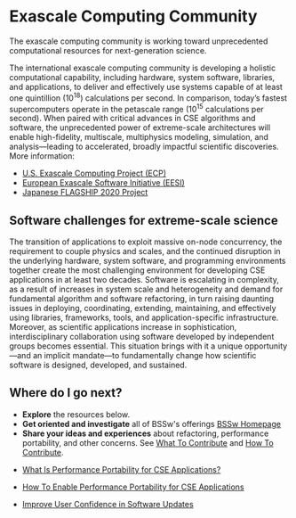 # Exascale Computing Community

The exascale computing community is working toward unprecedented computational resources for next-generation science.

The international exascale computing community is developing a holistic computational capability, including hardware, system software, libraries, and applications, to deliver and effectively use systems capable of at least one quintillion (10<sup>18</sup>) calculations per second.   In comparison, today’s fastest supercomputers operate in the petascale range (10<sup>15</sup> calculations per second).  When paired with critical advances in CSE algorithms and software, the unprecedented power of extreme-scale architectures will enable high-fidelity, multiscale, multiphysics modeling, simulation, and analysis—leading to accelerated, broadly impactful scientific discoveries.   More information:

- [U.S. Exascale Computing Project (ECP)](https://exascaleproject.org "ECP Homepage")
- [European Exascale Software Initiative (EESI)](http://www.eesi-project.eu "EESI Homepage")
- [Japanese FLAGSHIP 2020 Project](http://www.aics.riken.jp/fs2020p/en/ "FLAGSHIP 2020 Homepage")

<!--
LCM: Not displaying properly:
<a href="#_" class="link row">[U.S. Exascale Computing Project (ECP)] https://exascaleproject.org "ECP Homepage"</a>
<a href="#_" class="link row">[European Exascale Software Initiative (EESI)] http://www.eesi-project.eu "EESI Homepage"</a>
<a href="#_" class="link row">[Japanese FLAGSHIP 2020 Project] http://www.aics.riken.jp/fs2020p/en/ "FLAGSHIP 2020 Homepage"</a>
-->

## Software challenges for extreme-scale science

The transition of applications to exploit massive on-node concurrency, the requirement to couple physics and scales, and the continued disruption in the underlying hardware, system software, and programming environments together create the most challenging environment for developing CSE applications in at least two decades.  Software is escalating in complexity, as a result of increases in system scale and heterogeneity and demand for fundamental algorithm and software refactoring, in turn raising daunting issues in deploying, coordinating, extending, maintaining, and effectively using libraries, frameworks, tools, and application-specific infrastructure.  Moreover, as scientific applications increase in sophistication, interdisciplinary collaboration using software developed by independent groups becomes essential.  This situation brings with it a unique opportunity—and an implicit mandate—to fundamentally change how scientific software is designed, developed, and sustained.  

## Where do I go next?
- **Explore** the resources below.
- **Get oriented and investigate** all of BSSw's offerings  [BSSw Homepage](../Homepage.md)
- **Share your ideas and experiences** about refactoring, performance portability, and other concerns. See [What To Contribute](../WhatToContribute.md) and [How To Contribute](../HowToContribute.md).

<!--
Featured resources for the Exascale Computing Community.
Edit this list to change resources that appear on the front-end site.
-->

* [What Is Performance Portability for CSE Applications?](../../CuratedContent/WhatIsPerfPortabilityForCseApps.md)

* [How To Enable Performance Portability for CSE Applications](../../CuratedContent/HowToEnablePerfPortabilityForCseApps.md)

* [Improve User Confidence in Software Updates](../../Articles/Blog/ImproveUserConfidenceInSwUpdates.md)

<!-- Defer events until later
* [SC17 Conference](../../Events/Conference.SC17.md)
-->

<!---
Publish: yes
--->
